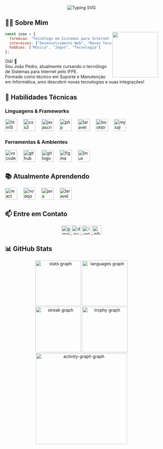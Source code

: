 <div align="center">
  <img src="https://readme-typing-svg.herokuapp.com/?font=Fira+Code&duration=5000&pause=1000&color=0FF731&center=true&vCenter=true&width=435&lines=Olá!+Eu+sou+o+João+Pedro!;" alt="Typing SVG" />
</div>

## 👨‍💻 Sobre Mim

<img align="right" height="150" src="https://media.giphy.com/media/qgQUggAC3Pfv687qPC/giphy.gif" />

```javascript
const joao = {
  formacao: "Tecnólogo em Sistemas para Internet - IFPE",
  interesses: ["Desenvolvimento Web", "Novas Tecnologias", "Integrações"],
  hobbies: ["Música", "Jogos", "Tecnologia"]
};
```

Olá! 👋
<br>Sou João Pedro, atualmente cursando o tecnólogo de Sistemas para Internet pelo IFPE.
<br>Formado como técnico em Suporte e Manutenção em Informática, amo descobrir novas tecnologias e suas integrações!

## 🚀 Habilidades Técnicas

### Linguagens & Frameworks
<div align="left">
  <img src="https://skillicons.dev/icons?i=html" height="40" alt="html5 logo" title="HTML5" />
  <img width="12" />
  <img src="https://skillicons.dev/icons?i=css" height="40" alt="css3 logo" title="CSS3" />
  <img width="12" />
  <img src="https://skillicons.dev/icons?i=js" height="40" alt="javascript logo" title="JavaScript" />
  <img width="12" />
  <img src="https://skillicons.dev/icons?i=php" height="40" alt="php logo" title="PHP" />
  <img width="12" />
  <img src="https://skillicons.dev/icons?i=laravel" height="40" alt="laravel logo" title="Laravel" />
  <img width="12" />
  <img src="https://skillicons.dev/icons?i=bootstrap" height="40" alt="bootstrap logo" title="Bootstrap" />
  <img width="12" />
  <img src="https://skillicons.dev/icons?i=mysql" height="40" alt="mysql logo" title="MySQL" />
</div>

### Ferramentas & Ambientes
<div align="left">
  <img src="https://skillicons.dev/icons?i=vscode" height="40" alt="vscode logo" title="VS Code" />
  <img width="12" />
  <img src="https://skillicons.dev/icons?i=github" height="40" alt="github logo" title="GitHub" />
  <img width="12" />
  <img src="https://skillicons.dev/icons?i=git" height="40" alt="git logo" title="Git" />
  <img width="12" />
  <img src="https://skillicons.dev/icons?i=figma" height="40" alt="figma logo" title="Figma" />
  <img width="12" />
  <img src="https://skillicons.dev/icons?i=linux" height="40" alt="linux logo" title="Linux" />
  <img width="12" />
</div>

## 📚 Atualmente Aprendendo
<div align="left">
  <img src="https://skillicons.dev/icons?i=react" height="40" alt="react logo" title="React" />
  <img width="12" />
  <img src="https://skillicons.dev/icons?i=nodejs" height="40" alt="nodejs logo" title="Node.js" />
  <img width="12" />
  <img src="https://skillicons.dev/icons?i=java" height="40" alt="java logo" title="Java" />
  <img width="12" />
  <img src="https://skillicons.dev/icons?i=laravel" height="40" alt="laravel logo" title="Laravel" />
</div>

## 📫 Entre em Contato

<div align="center">
  <a href="mailto:joaopedro.s.dev@gmail.com" target="_blank">
    <img src="https://img.shields.io/static/v1?message=Gmail&logo=gmail&label=&color=D14836&logoColor=white&labelColor=&style=for-the-badge" height="30" alt="gmail logo"  />
  </a>
  <a href="https://discord.com/users/drdollyttle" target="_blank">
    <img src="https://img.shields.io/static/v1?message=Discord&logo=discord&label=&color=7289DA&logoColor=white&labelColor=&style=for-the-badge" height="30" alt="discord logo"  />
  </a>
  <a href="https://www.instagram.com/jpds.v1/" target="_blank">
    <img src="https://img.shields.io/static/v1?message=Instagram&logo=instagram&label=&color=E4405F&logoColor=white&labelColor=&style=for-the-badge" height="30" alt="instagram logo"  />
  </a>
  <a href="https://api.whatsapp.com/send?phone=5581986104543" target="_blank">
    <img src="https://img.shields.io/static/v1?message=Whatsapp&logo=whatsapp&label=&color=25D366&logoColor=white&labelColor=&style=for-the-badge" height="30" alt="whatsapp logo"  />
  </a>
</div>

## 📊 GitHub Stats

<div align="center">
  <img src="https://github-readme-stats.vercel.app/api?username=SilvaJoaoP&hide_title=false&hide_rank=false&show_icons=false&include_all_commits=true&count_private=true&disable_animations=false&theme=chartreuse-dark&locale=en&hide_border=false&order=1&custom_title=My%20Github%20Stats" height="150" alt="stats graph"  />
  <img src="https://github-readme-stats.vercel.app/api/top-langs?username=SilvaJoaoP&locale=en&hide_title=false&layout=compact&card_width=320&langs_count=6&theme=chartreuse-dark&hide_border=false&order=2&custom_title=My%20Most%20Used%20Languages" height="150" alt="languages graph"  />
</div>
<div align="center">
  <img src="https://streak-stats.demolab.com?user=SilvaJoaoP&locale=en&mode=weekly&theme=chartreuse-dark&hide_border=false&border_radius=5&order=3" height="150" alt="streak graph"  />
  <img src="https://github-profile-trophy.vercel.app?username=SilvaJoaoP&theme=matrix&column=-1&row=1&margin-w=8&margin-h=8&no-bg=false&no-frame=false&order=4" height="150" alt="trophy graph"  />
</div>
<div align="center">
  <img src="https://github-readme-activity-graph.vercel.app/graph?username=SilvaJoaoP&radius=16&theme=chartreuse-dark&area=true&order=5&custom_title=My%20Contribution%20Graph" height="300" alt="activity-graph graph"  />
</div>
